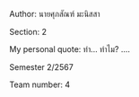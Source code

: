 Author: นายศุภสัณฑ์ มะนิสสา

Section: 2

My personal quote: ทำ... ทำไม? ....

Semester 2/2567

Team number: 4
